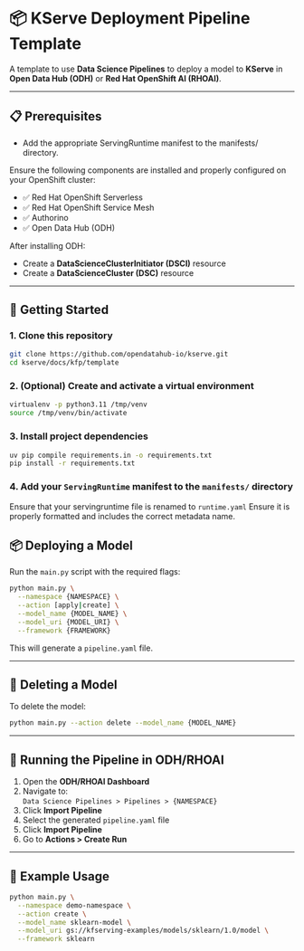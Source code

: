 # 📦 KServe Deployment Pipeline Template

A template to use **Data Science Pipelines** to deploy a model to **KServe** in **Open Data Hub (ODH)** or **Red Hat OpenShift AI (RHOAI)**.

---

## 📋 Prerequisites

- Add the appropriate ServingRuntime manifest to the manifests/ directory.

Ensure the following components are installed and properly configured on your OpenShift cluster:

- ✅ Red Hat OpenShift Serverless
- ✅ Red Hat OpenShift Service Mesh
- ✅ Authorino
- ✅ Open Data Hub (ODH)

After installing ODH:
- Create a **DataScienceClusterInitiator (DSCI)** resource
- Create a **DataScienceCluster (DSC)** resource

---

## 🚀 Getting Started

### 1. Clone this repository
```bash
git clone https://github.com/opendatahub-io/kserve.git
cd kserve/docs/kfp/template
```

### 2. (Optional) Create and activate a virtual environment
```bash
virtualenv -p python3.11 /tmp/venv
source /tmp/venv/bin/activate
```

### 3. Install project dependencies
```bash
uv pip compile requirements.in -o requirements.txt
pip install -r requirements.txt
```

### 4. Add your `ServingRuntime` manifest to the `manifests/` directory
Ensure that your servingruntime file is renamed to ```runtime.yaml```
Ensure it is properly formatted and includes the correct metadata name.

## 📦 Deploying a Model

Run the `main.py` script with the required flags:
```bash
python main.py \
  --namespace {NAMESPACE} \
  --action [apply|create] \
  --model_name {MODEL_NAME} \
  --model_uri {MODEL_URI} \
  --framework {FRAMEWORK}
```

This will generate a `pipeline.yaml` file.

---

## 🧹 Deleting a Model

To delete the model:
```bash
python main.py --action delete --model_name {MODEL_NAME}
```

---

## 📂 Running the Pipeline in ODH/RHOAI

1. Open the **ODH/RHOAI Dashboard**
2. Navigate to:  
   `Data Science Pipelines > Pipelines > {NAMESPACE}`
3. Click **Import Pipeline**
4. Select the generated `pipeline.yaml` file
5. Click **Import Pipeline**
6. Go to **Actions > Create Run**

---

## 📄 Example Usage

```bash
python main.py \
  --namespace demo-namespace \
  --action create \
  --model_name sklearn-model \
  --model_uri gs://kfserving-examples/models/sklearn/1.0/model \
  --framework sklearn
```
